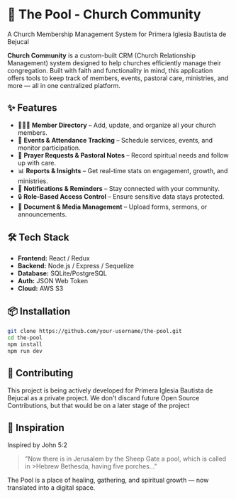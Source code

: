# 🌊 The Pool - Church Community
A Church Membership Management System for Primera Iglesia Bautista de Bejucal

**Church Community** is a custom-built CRM (Church Relationship Management) system designed to help churches efficiently manage their congregation. Built with faith and functionality in mind, this application offers tools to keep track of members, events, pastoral care, ministries, and more — all in one centralized platform.


## ✨ Features
- 🧑‍🤝‍🧑 **Member Directory** – Add, update, and organize all your church members.
- 📅 **Events & Attendance Tracking** – Schedule services, events, and monitor participation.
- 🙏 **Prayer Requests & Pastoral Notes** – Record spiritual needs and follow up with care.
- 📊 **Reports & Insights** – Get real-time stats on engagement, growth, and ministries.
- 🔔 **Notifications & Reminders** – Stay connected with your community.
- 🔒 **Role-Based Access Control** – Ensure sensitive data stays protected.
- 📁 **Document & Media Management** – Upload forms, sermons, or announcements.


## 🛠 Tech Stack
- **Frontend:** React / Redux
- **Backend:** Node.js / Express / Sequelize
- **Database:** SQLite/PostgreSQL
- **Auth:** JSON Web Token
- **Cloud:** AWS S3

## 📦 Installation

```bash
git clone https://github.com/your-username/the-pool.git
cd the-pool
npm install
npm run dev
```

## 🤝 Contributing
This project is being actively developed for Primera Iglesia Bautista de Bejucal as a private project. We don't discard future Open Source Contributions, but that would be on a later stage of the project

## 📖 Inspiration
Inspired by John 5:2

>"Now there is in Jerusalem by the Sheep Gate a pool, which is called in >Hebrew Bethesda, having five porches…"

The Pool is a place of healing, gathering, and spiritual growth — now translated into a digital space.

